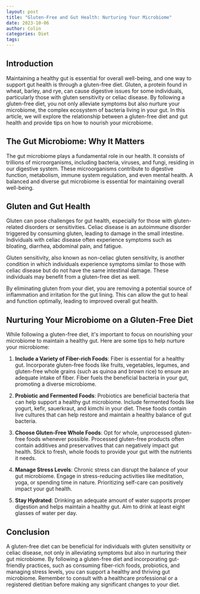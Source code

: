 ```yaml
---
layout: post
title: "Gluten-Free and Gut Health: Nurturing Your Microbiome"
date: 2023-10-06
author: Colin
categories: Diet
tags: 
---
```


## Introduction

Maintaining a healthy gut is essential for overall well-being, and one way to support gut health is through a gluten-free diet. Gluten, a protein found in wheat, barley, and rye, can cause digestive issues for some individuals, particularly those with gluten sensitivity or celiac disease. By following a gluten-free diet, you not only alleviate symptoms but also nurture your microbiome, the complex ecosystem of bacteria living in your gut. In this article, we will explore the relationship between a gluten-free diet and gut health and provide tips on how to nourish your microbiome.

## The Gut Microbiome: Why It Matters

The gut microbiome plays a fundamental role in our health. It consists of trillions of microorganisms, including bacteria, viruses, and fungi, residing in our digestive system. These microorganisms contribute to digestive function, metabolism, immune system regulation, and even mental health. A balanced and diverse gut microbiome is essential for maintaining overall well-being.

## Gluten and Gut Health

Gluten can pose challenges for gut health, especially for those with gluten-related disorders or sensitivities. Celiac disease is an autoimmune disorder triggered by consuming gluten, leading to damage in the small intestine. Individuals with celiac disease often experience symptoms such as bloating, diarrhea, abdominal pain, and fatigue.

Gluten sensitivity, also known as non-celiac gluten sensitivity, is another condition in which individuals experience symptoms similar to those with celiac disease but do not have the same intestinal damage. These individuals may benefit from a gluten-free diet as well.

By eliminating gluten from your diet, you are removing a potential source of inflammation and irritation for the gut lining. This can allow the gut to heal and function optimally, leading to improved overall gut health.

## Nurturing Your Microbiome on a Gluten-Free Diet

While following a gluten-free diet, it's important to focus on nourishing your microbiome to maintain a healthy gut. Here are some tips to help nurture your microbiome:

1. **Include a Variety of Fiber-rich Foods**: Fiber is essential for a healthy gut. Incorporate gluten-free foods like fruits, vegetables, legumes, and gluten-free whole grains (such as quinoa and brown rice) to ensure an adequate intake of fiber. Fiber fuels the beneficial bacteria in your gut, promoting a diverse microbiome.

2. **Probiotic and Fermented Foods**: Probiotics are beneficial bacteria that can help support a healthy gut microbiome. Include fermented foods like yogurt, kefir, sauerkraut, and kimchi in your diet. These foods contain live cultures that can help restore and maintain a healthy balance of gut bacteria.

3. **Choose Gluten-Free Whole Foods**: Opt for whole, unprocessed gluten-free foods whenever possible. Processed gluten-free products often contain additives and preservatives that can negatively impact gut health. Stick to fresh, whole foods to provide your gut with the nutrients it needs.

4. **Manage Stress Levels**: Chronic stress can disrupt the balance of your gut microbiome. Engage in stress-reducing activities like meditation, yoga, or spending time in nature. Prioritizing self-care can positively impact your gut health.

5. **Stay Hydrated**: Drinking an adequate amount of water supports proper digestion and helps maintain a healthy gut. Aim to drink at least eight glasses of water per day.

## Conclusion

A gluten-free diet can be beneficial for individuals with gluten sensitivity or celiac disease, not only in alleviating symptoms but also in nurturing their gut microbiome. By following a gluten-free diet and incorporating gut-friendly practices, such as consuming fiber-rich foods, probiotics, and managing stress levels, you can support a healthy and thriving gut microbiome. Remember to consult with a healthcare professional or a registered dietitian before making any significant changes to your diet.